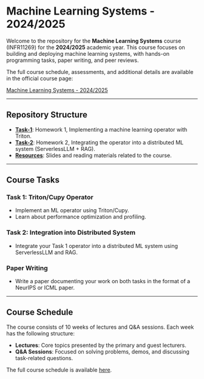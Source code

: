 # Machine Learning Systems - 2024/2025

Welcome to the repository for the **Machine Learning Systems** course (INFR11269) for the **2024/2025** academic year. This course focuses on building and deploying machine learning systems, with hands-on programming tasks, paper writing, and peer reviews.

The full course schedule, assessments, and additional details are available in the official course page:

[Machine Learning Systems - 2024/2025](http://www.drps.ed.ac.uk/24-25/dpt/cxinfr11269.htm)

---

## Repository Structure

- [**Task-1**](./task-1): Homework 1, Implementing a machine learning operator with Triton.
- [**Task-2**](./task-2): Homework 2, Integrating the operator into a distributed ML system (ServerlessLLM + RAG).
- [**Resources**](./resources): Slides and reading materials related to the course.

---

## Course Tasks

### Task 1: Triton/Cupy Operator
- Implement an ML operator using Triton/Cupy.
- Learn about performance optimization and profiling.

### Task 2: Integration into Distributed System
- Integrate your Task 1 operator into a distributed ML system using ServerlessLLM and RAG.

### Paper Writing
- Write a paper documenting your work on both tasks in the format of a NeurIPS or ICML paper.

---

## Course Schedule

The course consists of 10 weeks of lectures and Q&A sessions. Each week has the following structure:
- **Lectures**: Core topics presented by the primary and guest lecturers.
- **Q&A Sessions**: Focused on solving problems, demos, and discussing task-related questions.

The full course schedule is available [here](https://browser.ted.is.ed.ac.uk/generate/?courses%5B%5D=INFR11269_SS1_SEM2&period=SEM2&week=26-37).
